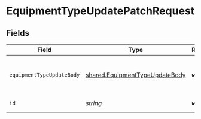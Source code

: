 # EquipmentTypeUpdatePatchRequest


## Fields

| Field                                                                            | Type                                                                             | Required                                                                         | Description                                                                      |
| -------------------------------------------------------------------------------- | -------------------------------------------------------------------------------- | -------------------------------------------------------------------------------- | -------------------------------------------------------------------------------- |
| `equipmentTypeUpdateBody`                                                        | [shared.EquipmentTypeUpdateBody](../../models/shared/equipmenttypeupdatebody.md) | :heavy_check_mark:                                                               | Request body with equipment type details.                                        |
| `id`                                                                             | *string*                                                                         | :heavy_check_mark:                                                               | Equipment type ID.                                                               |